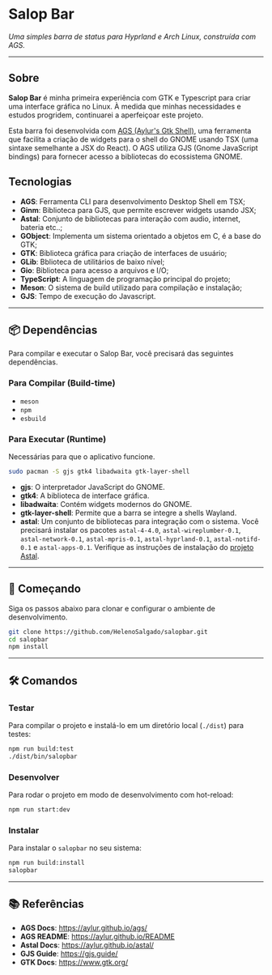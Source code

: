 # Salop Bar

*Uma simples barra de status para Hyprland e Arch Linux, construída com AGS.*

---

## Sobre

**Salop Bar** é minha primeira experiência com GTK e Typescript para criar uma interface gráfica no Linux. À medida que minhas necessidades e estudos progridem, continuarei a aperfeiçoar este projeto.

Esta barra foi desenvolvida com [AGS (Aylur's Gtk Shell)](https://aylur.github.io/ags/), uma ferramenta que facilita a criação de widgets para o shell do GNOME usando TSX (uma sintaxe semelhante a JSX do React). O AGS utiliza GJS (Gnome JavaScript bindings) para fornecer acesso a bibliotecas do ecossistema GNOME.

## Tecnologias

*   **AGS**: Ferramenta CLI para desenvolvimento Desktop Shell em TSX;
*   **Ginm**: Biblioteca para GJS, que permite escrever widgets usando JSX;
*   **Astal**: Conjunto de bibliotecas para interação com audio, internet, bateria etc..;
*   **GObject**: Implementa um sistema orientado a objetos em C, é a base do GTK;
*   **GTK**: Biblioteca gráfica para criação de interfaces de usuário;
*   **GLib**: Bblioteca de utilitários de baixo nível;
*   **Gio**: Biblioteca para acesso a arquivos e I/O;
*   **TypeScript**: A linguagem de programação principal do projeto;
*   **Meson**: O sistema de build utilizado para compilação e instalação;
*   **GJS**: Tempo de execução do Javascript.

---

## 📦 Dependências

Para compilar e executar o Salop Bar, você precisará das seguintes dependências.

### Para Compilar (Build-time)

*   `meson`
*   `npm`
*   `esbuild`

### Para Executar (Runtime)

Necessárias para que o aplicativo funcione.

```bash
sudo pacman -S gjs gtk4 libadwaita gtk-layer-shell
```

*   **gjs**: O interpretador JavaScript do GNOME.
*   **gtk4**: A biblioteca de interface gráfica.
*   **libadwaita**: Contém widgets modernos do GNOME.
*   **gtk-layer-shell**: Permite que a barra se integre a shells Wayland.
*   **astal**: Um conjunto de bibliotecas para integração com o sistema. Você precisará instalar os pacotes `astal-4-4.0`, `astal-wireplumber-0.1`, `astal-network-0.1`, `astal-mpris-0.1`, `astal-hyprland-0.1`, `astal-notifd-0.1` e `astal-apps-0.1`. Verifique as instruções de instalação do [projeto Astal](https://aylur.github.io/astal/).

---

## 🚀 Começando

Siga os passos abaixo para clonar e configurar o ambiente de desenvolvimento.

```bash
git clone https://github.com/HelenoSalgado/salopbar.git
cd salopbar
npm install
```

---

## 🛠️ Comandos

### Testar

Para compilar o projeto e instalá-lo em um diretório local (`./dist`) para testes:

```bash
npm run build:test
./dist/bin/salopbar
```

### Desenvolver

Para rodar o projeto em modo de desenvolvimento com hot-reload:

```bash
npm run start:dev
```

### Instalar

Para instalar o `salopbar` no seu sistema:

```bash
npm run build:install
salopbar
```

---

## 📚 Referências

*   **AGS Docs**: <https://aylur.github.io/ags/>
*   **AGS README**: <https://aylur.github.io/README>
*   **Astal Docs**: <https://aylur.github.io/astal/>
*   **GJS Guide**: <https://gjs.guide/>
*   **GTK Docs**: <https://www.gtk.org/>